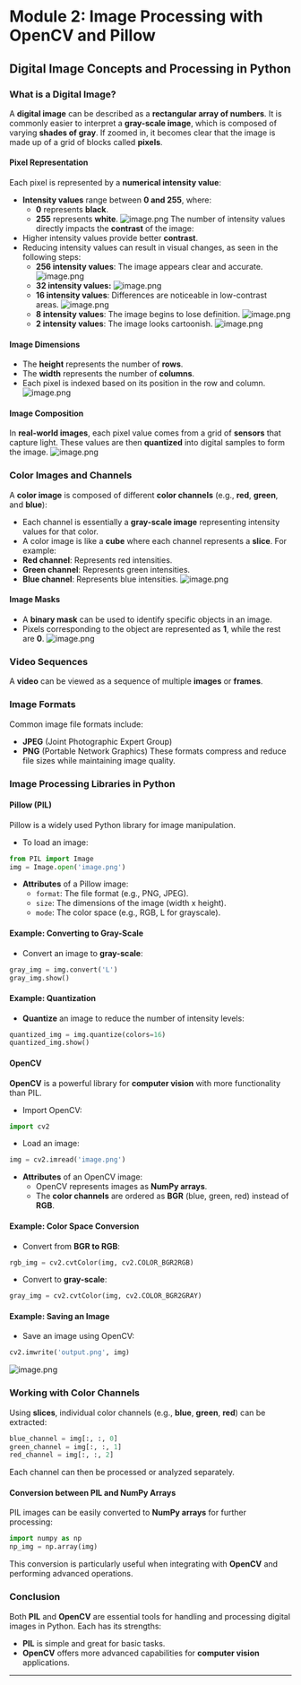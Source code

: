 

# Module 2: Image Processing with OpenCV and Pillow
## Digital Image Concepts and Processing in Python
### What is a Digital Image?
A **digital image** can be described as a **rectangular array of numbers**. It is commonly easier to interpret a **gray-scale image**, which is composed of varying **shades of gray**. If zoomed in, it becomes clear that the image is made up of a grid of blocks called **pixels**.
#### Pixel Representation
Each pixel is represented by a **numerical intensity value**:
- **Intensity values** range between **0 and 255**, where:
	- **0** represents **black**.
	- **255** represents **white**.
![image.png](https://prod-files-secure.s3.us-west-2.amazonaws.com/03e82b26-cccb-4906-bb56-adabcbdc0655/fa1bb4aa-313a-44c2-a7b3-7fa4a8432b08/image.png?X-Amz-Algorithm=AWS4-HMAC-SHA256&X-Amz-Content-Sha256=UNSIGNED-PAYLOAD&X-Amz-Credential=ASIAZI2LB4665JCEB36C%2F20250205%2Fus-west-2%2Fs3%2Faws4_request&X-Amz-Date=20250205T182015Z&X-Amz-Expires=3600&X-Amz-Security-Token=IQoJb3JpZ2luX2VjEDIaCXVzLXdlc3QtMiJHMEUCIGalWTqpepdudk4UFscxRZWKeEtxFLK9%2BqVAbJLa1LKTAiEAy887OqOXGJUJOoGnmRXdWT6pVB%2B77uhk9RDjgao68Osq%2FwMIShAAGgw2Mzc0MjMxODM4MDUiDGpsdJbPwKPSUWiDLyrcA0Qtmz3NpyIrkeaEHNpEU3w07bVvbWWbd37fldaTF2dIkYfK1o1qCOWBgcBxGHvbqRPlYL3Z%2FjQcmAK9fEbgiWib%2Bh6%2FyQQRhL3pgjiPO8Mg4MJiZ9k%2F9xcxTNjh2wREIvIKbWkwivQPrWgQGcXqwJ%2BK7U4xEyzZEBuBFpiOhaWhpWAfhTCDg3qZVTDbvBMH5w9TRPfvwE2F%2BnzrwlsR9IhyK09daI5lufTCkQxo7u2xnSQuKQ1brA7FBUxQzitlCUCbxOnZttjv2%2Ffn0bMEcKaLdAHGo5HVWfAX2q6cJ0iR5QjGvndgMIROI6R%2B7rx2hiHOTSxf4nZFjrdeSu1QdtZhJOZzOOoPxHQDX99CJqC0Tsh2VupsxNVEL60hj46RT7NIRZi04oSNewtpXfXgL%2F2CxNoRBCN7VxgGe4AfA343suFm8hWoorGEI7DGaOrh3U87hLV9R3eEidZiCaWCRqi8I59Sffbv2TfU%2BUAw%2BuuXw8zf4SucgDHWZDP41PLlASnhx7EcBCL3iH9P%2FEkzaPWAAl%2FMWrCuQPWEr5VVfh2PVaoZKcygCqBoSkJAopru2ZJLneAGy9EiIHXrTn2JKxTilnef4J5F%2Fq4h%2BjA%2BOYW%2FCPBQGM7nz1Rcrh5LMPO6jr0GOqUBhf%2FmXvsL0Rwe57ToGsemPKYi7AyOreWjpVOsj94kk%2FzPm3XmlKy2TOSsHnTyrLYE4QQ%2FoiAZOhRgCpav8Y%2FYqlcf2injKRhI1Oi8ufFHQ8y6TYhM7qeqMsrDTuXbFTD%2BGtCYW2htxK3ZhTRKmcICo1WL%2F%2BccX7L3CXFN%2Byypdgno1EXxZgLKkid43OqWThbtFFz6laaJTIip9hdh%2BetDB%2FvRUCb7&X-Amz-Signature=34d0a72cb29be39e40976d3ee3d07fa5db6ef0f8676d497738d29b3ea66d4f8e&X-Amz-SignedHeaders=host&x-id=GetObject)
The number of intensity values directly impacts the **contrast** of the image:
- Higher intensity values provide better **contrast**.
- Reducing intensity values can result in visual changes, as seen in the following steps:
	- **256 intensity values**: The image appears clear and accurate.
![image.png](https://prod-files-secure.s3.us-west-2.amazonaws.com/03e82b26-cccb-4906-bb56-adabcbdc0655/0de7dfb4-99dc-4b87-8932-5165b3c3b775/image.png?X-Amz-Algorithm=AWS4-HMAC-SHA256&X-Amz-Content-Sha256=UNSIGNED-PAYLOAD&X-Amz-Credential=ASIAZI2LB4663LFZMES7%2F20250205%2Fus-west-2%2Fs3%2Faws4_request&X-Amz-Date=20250205T182016Z&X-Amz-Expires=3600&X-Amz-Security-Token=IQoJb3JpZ2luX2VjEDIaCXVzLXdlc3QtMiJHMEUCIBy6%2BbAt4xi3kgm4zLkFnSa5xO0K6uPpQu5vdRtpDUDeAiEAuF6yiuIqE4%2FkHsiv1B4E9j1WOQBz6karpKQJAbLAlN8q%2FwMIShAAGgw2Mzc0MjMxODM4MDUiDDZnrnivmiQSpx9R4CrcA3orSlArlIsh0mv4nhjR6%2FusWGgU3ZSoRVe%2B9umrW4Rjlaofx449Wtkvi%2B2N19XMHtpLOqGM3T320VSntoasfmLtGsriI6gvUd60z%2BP6seWeLhNNwbmh5OpA%2FgZ83styPA9IuJ%2BthaZJC318cCAdpe9UnCk0EI7GX5cUscurgZX2RYuWGjQqUG8pw44n7zqp44lbYus5FESp6YDN%2Bx15I3ZPpW2myqwRZoB1pCftkxk8%2Bd22jwKL7gn4EoKCKtx43b5i7Wz3eSx3Tj34%2FFxBeVXcoCKIMFTQ4jOa%2Fkd0xjcz2flMccA8n0wEMkTt6SzW9tsZOZNYqOoTdOuF%2FOoMNXsQXxR75pM0iZGVR0Y0bJoQ9Up2Jzl3hoLpuqANSJhFrO8V5o6eGFbbDbImHsLro7zUC%2BZbXR2VvtHUGh3yXKxgslvEoIhXSleU0cu%2FojzWnxTOwrXJ%2FwRUKzTbyfOurj%2FSx9q7CxEyoNVzHaEqtVPlWikfRRqIekLJkD06DSFOh9uYUAdes5%2F38hwGNdM1QLqN3Z6pCS9FXOJ7h%2Bo3II%2BkXhRnp7vDb1B9T3aonXMtLj2joXPxm%2BB38aR8rjlH0XUKVLGWj78ZHJgaeejftK%2F%2BkvNJ86eUXfgTeNz3MPS6jr0GOqUBoIJPLl0q5EXpa3LqvyMnhckLFofvII8KxCup6wQpv%2BmsTj%2Bap2Zbt5a%2FbOE%2BaBcEz2uNeifNO9iAlr9S0QF2Vekeqmjv3tDk5luStPNP3kgGN0TfRoDUb2IYjIMSei9rDA0Uz5OFsI%2B%2Ba2DOJNvWqgMUMF6P5IFQCyLABvwqBK6Yk2EqerqGLczefTSfwJNSgRfuOZP%2F%2FVBTlK8ktvanv2DV9v8w&X-Amz-Signature=dc5ff8a85779b530e74ef02036d39ae4c8844a4609228b8c35dc8a7f55ccacef&X-Amz-SignedHeaders=host&x-id=GetObject)
	- **32 intensity values:**
![image.png](https://prod-files-secure.s3.us-west-2.amazonaws.com/03e82b26-cccb-4906-bb56-adabcbdc0655/7eb81f08-b190-4c5a-ba2b-2a498a15b2c4/image.png?X-Amz-Algorithm=AWS4-HMAC-SHA256&X-Amz-Content-Sha256=UNSIGNED-PAYLOAD&X-Amz-Credential=ASIAZI2LB4663LFZMES7%2F20250205%2Fus-west-2%2Fs3%2Faws4_request&X-Amz-Date=20250205T182016Z&X-Amz-Expires=3600&X-Amz-Security-Token=IQoJb3JpZ2luX2VjEDIaCXVzLXdlc3QtMiJHMEUCIBy6%2BbAt4xi3kgm4zLkFnSa5xO0K6uPpQu5vdRtpDUDeAiEAuF6yiuIqE4%2FkHsiv1B4E9j1WOQBz6karpKQJAbLAlN8q%2FwMIShAAGgw2Mzc0MjMxODM4MDUiDDZnrnivmiQSpx9R4CrcA3orSlArlIsh0mv4nhjR6%2FusWGgU3ZSoRVe%2B9umrW4Rjlaofx449Wtkvi%2B2N19XMHtpLOqGM3T320VSntoasfmLtGsriI6gvUd60z%2BP6seWeLhNNwbmh5OpA%2FgZ83styPA9IuJ%2BthaZJC318cCAdpe9UnCk0EI7GX5cUscurgZX2RYuWGjQqUG8pw44n7zqp44lbYus5FESp6YDN%2Bx15I3ZPpW2myqwRZoB1pCftkxk8%2Bd22jwKL7gn4EoKCKtx43b5i7Wz3eSx3Tj34%2FFxBeVXcoCKIMFTQ4jOa%2Fkd0xjcz2flMccA8n0wEMkTt6SzW9tsZOZNYqOoTdOuF%2FOoMNXsQXxR75pM0iZGVR0Y0bJoQ9Up2Jzl3hoLpuqANSJhFrO8V5o6eGFbbDbImHsLro7zUC%2BZbXR2VvtHUGh3yXKxgslvEoIhXSleU0cu%2FojzWnxTOwrXJ%2FwRUKzTbyfOurj%2FSx9q7CxEyoNVzHaEqtVPlWikfRRqIekLJkD06DSFOh9uYUAdes5%2F38hwGNdM1QLqN3Z6pCS9FXOJ7h%2Bo3II%2BkXhRnp7vDb1B9T3aonXMtLj2joXPxm%2BB38aR8rjlH0XUKVLGWj78ZHJgaeejftK%2F%2BkvNJ86eUXfgTeNz3MPS6jr0GOqUBoIJPLl0q5EXpa3LqvyMnhckLFofvII8KxCup6wQpv%2BmsTj%2Bap2Zbt5a%2FbOE%2BaBcEz2uNeifNO9iAlr9S0QF2Vekeqmjv3tDk5luStPNP3kgGN0TfRoDUb2IYjIMSei9rDA0Uz5OFsI%2B%2Ba2DOJNvWqgMUMF6P5IFQCyLABvwqBK6Yk2EqerqGLczefTSfwJNSgRfuOZP%2F%2FVBTlK8ktvanv2DV9v8w&X-Amz-Signature=19357f29bb0352f8311d8d92705c095cd4f237edb347b3d920b7dc7cf396387b&X-Amz-SignedHeaders=host&x-id=GetObject)
	- **16 intensity values**: Differences are noticeable in low-contrast areas.
![image.png](https://prod-files-secure.s3.us-west-2.amazonaws.com/03e82b26-cccb-4906-bb56-adabcbdc0655/6bf56d44-9a14-4b7b-98c2-1f00b8630f0c/image.png?X-Amz-Algorithm=AWS4-HMAC-SHA256&X-Amz-Content-Sha256=UNSIGNED-PAYLOAD&X-Amz-Credential=ASIAZI2LB4663LFZMES7%2F20250205%2Fus-west-2%2Fs3%2Faws4_request&X-Amz-Date=20250205T182016Z&X-Amz-Expires=3600&X-Amz-Security-Token=IQoJb3JpZ2luX2VjEDIaCXVzLXdlc3QtMiJHMEUCIBy6%2BbAt4xi3kgm4zLkFnSa5xO0K6uPpQu5vdRtpDUDeAiEAuF6yiuIqE4%2FkHsiv1B4E9j1WOQBz6karpKQJAbLAlN8q%2FwMIShAAGgw2Mzc0MjMxODM4MDUiDDZnrnivmiQSpx9R4CrcA3orSlArlIsh0mv4nhjR6%2FusWGgU3ZSoRVe%2B9umrW4Rjlaofx449Wtkvi%2B2N19XMHtpLOqGM3T320VSntoasfmLtGsriI6gvUd60z%2BP6seWeLhNNwbmh5OpA%2FgZ83styPA9IuJ%2BthaZJC318cCAdpe9UnCk0EI7GX5cUscurgZX2RYuWGjQqUG8pw44n7zqp44lbYus5FESp6YDN%2Bx15I3ZPpW2myqwRZoB1pCftkxk8%2Bd22jwKL7gn4EoKCKtx43b5i7Wz3eSx3Tj34%2FFxBeVXcoCKIMFTQ4jOa%2Fkd0xjcz2flMccA8n0wEMkTt6SzW9tsZOZNYqOoTdOuF%2FOoMNXsQXxR75pM0iZGVR0Y0bJoQ9Up2Jzl3hoLpuqANSJhFrO8V5o6eGFbbDbImHsLro7zUC%2BZbXR2VvtHUGh3yXKxgslvEoIhXSleU0cu%2FojzWnxTOwrXJ%2FwRUKzTbyfOurj%2FSx9q7CxEyoNVzHaEqtVPlWikfRRqIekLJkD06DSFOh9uYUAdes5%2F38hwGNdM1QLqN3Z6pCS9FXOJ7h%2Bo3II%2BkXhRnp7vDb1B9T3aonXMtLj2joXPxm%2BB38aR8rjlH0XUKVLGWj78ZHJgaeejftK%2F%2BkvNJ86eUXfgTeNz3MPS6jr0GOqUBoIJPLl0q5EXpa3LqvyMnhckLFofvII8KxCup6wQpv%2BmsTj%2Bap2Zbt5a%2FbOE%2BaBcEz2uNeifNO9iAlr9S0QF2Vekeqmjv3tDk5luStPNP3kgGN0TfRoDUb2IYjIMSei9rDA0Uz5OFsI%2B%2Ba2DOJNvWqgMUMF6P5IFQCyLABvwqBK6Yk2EqerqGLczefTSfwJNSgRfuOZP%2F%2FVBTlK8ktvanv2DV9v8w&X-Amz-Signature=db21dc4364c2708eaa0c7223d9fc2af62c10319111628373c3f07df336133f2e&X-Amz-SignedHeaders=host&x-id=GetObject)
	- **8 intensity values**: The image begins to lose definition.
![image.png](https://prod-files-secure.s3.us-west-2.amazonaws.com/03e82b26-cccb-4906-bb56-adabcbdc0655/cca05878-ca1a-43e0-8bec-1d146756f9ae/image.png?X-Amz-Algorithm=AWS4-HMAC-SHA256&X-Amz-Content-Sha256=UNSIGNED-PAYLOAD&X-Amz-Credential=ASIAZI2LB4663LFZMES7%2F20250205%2Fus-west-2%2Fs3%2Faws4_request&X-Amz-Date=20250205T182016Z&X-Amz-Expires=3600&X-Amz-Security-Token=IQoJb3JpZ2luX2VjEDIaCXVzLXdlc3QtMiJHMEUCIBy6%2BbAt4xi3kgm4zLkFnSa5xO0K6uPpQu5vdRtpDUDeAiEAuF6yiuIqE4%2FkHsiv1B4E9j1WOQBz6karpKQJAbLAlN8q%2FwMIShAAGgw2Mzc0MjMxODM4MDUiDDZnrnivmiQSpx9R4CrcA3orSlArlIsh0mv4nhjR6%2FusWGgU3ZSoRVe%2B9umrW4Rjlaofx449Wtkvi%2B2N19XMHtpLOqGM3T320VSntoasfmLtGsriI6gvUd60z%2BP6seWeLhNNwbmh5OpA%2FgZ83styPA9IuJ%2BthaZJC318cCAdpe9UnCk0EI7GX5cUscurgZX2RYuWGjQqUG8pw44n7zqp44lbYus5FESp6YDN%2Bx15I3ZPpW2myqwRZoB1pCftkxk8%2Bd22jwKL7gn4EoKCKtx43b5i7Wz3eSx3Tj34%2FFxBeVXcoCKIMFTQ4jOa%2Fkd0xjcz2flMccA8n0wEMkTt6SzW9tsZOZNYqOoTdOuF%2FOoMNXsQXxR75pM0iZGVR0Y0bJoQ9Up2Jzl3hoLpuqANSJhFrO8V5o6eGFbbDbImHsLro7zUC%2BZbXR2VvtHUGh3yXKxgslvEoIhXSleU0cu%2FojzWnxTOwrXJ%2FwRUKzTbyfOurj%2FSx9q7CxEyoNVzHaEqtVPlWikfRRqIekLJkD06DSFOh9uYUAdes5%2F38hwGNdM1QLqN3Z6pCS9FXOJ7h%2Bo3II%2BkXhRnp7vDb1B9T3aonXMtLj2joXPxm%2BB38aR8rjlH0XUKVLGWj78ZHJgaeejftK%2F%2BkvNJ86eUXfgTeNz3MPS6jr0GOqUBoIJPLl0q5EXpa3LqvyMnhckLFofvII8KxCup6wQpv%2BmsTj%2Bap2Zbt5a%2FbOE%2BaBcEz2uNeifNO9iAlr9S0QF2Vekeqmjv3tDk5luStPNP3kgGN0TfRoDUb2IYjIMSei9rDA0Uz5OFsI%2B%2Ba2DOJNvWqgMUMF6P5IFQCyLABvwqBK6Yk2EqerqGLczefTSfwJNSgRfuOZP%2F%2FVBTlK8ktvanv2DV9v8w&X-Amz-Signature=e87dfb069f3923312ce35b844ba5dae62779439f390bdc116277de1afcd061cf&X-Amz-SignedHeaders=host&x-id=GetObject)
	- **2 intensity values**: The image looks cartoonish.
![image.png](https://prod-files-secure.s3.us-west-2.amazonaws.com/03e82b26-cccb-4906-bb56-adabcbdc0655/12da64d7-6b97-44e0-bc2c-52b9c47ce212/image.png?X-Amz-Algorithm=AWS4-HMAC-SHA256&X-Amz-Content-Sha256=UNSIGNED-PAYLOAD&X-Amz-Credential=ASIAZI2LB4663LFZMES7%2F20250205%2Fus-west-2%2Fs3%2Faws4_request&X-Amz-Date=20250205T182016Z&X-Amz-Expires=3600&X-Amz-Security-Token=IQoJb3JpZ2luX2VjEDIaCXVzLXdlc3QtMiJHMEUCIBy6%2BbAt4xi3kgm4zLkFnSa5xO0K6uPpQu5vdRtpDUDeAiEAuF6yiuIqE4%2FkHsiv1B4E9j1WOQBz6karpKQJAbLAlN8q%2FwMIShAAGgw2Mzc0MjMxODM4MDUiDDZnrnivmiQSpx9R4CrcA3orSlArlIsh0mv4nhjR6%2FusWGgU3ZSoRVe%2B9umrW4Rjlaofx449Wtkvi%2B2N19XMHtpLOqGM3T320VSntoasfmLtGsriI6gvUd60z%2BP6seWeLhNNwbmh5OpA%2FgZ83styPA9IuJ%2BthaZJC318cCAdpe9UnCk0EI7GX5cUscurgZX2RYuWGjQqUG8pw44n7zqp44lbYus5FESp6YDN%2Bx15I3ZPpW2myqwRZoB1pCftkxk8%2Bd22jwKL7gn4EoKCKtx43b5i7Wz3eSx3Tj34%2FFxBeVXcoCKIMFTQ4jOa%2Fkd0xjcz2flMccA8n0wEMkTt6SzW9tsZOZNYqOoTdOuF%2FOoMNXsQXxR75pM0iZGVR0Y0bJoQ9Up2Jzl3hoLpuqANSJhFrO8V5o6eGFbbDbImHsLro7zUC%2BZbXR2VvtHUGh3yXKxgslvEoIhXSleU0cu%2FojzWnxTOwrXJ%2FwRUKzTbyfOurj%2FSx9q7CxEyoNVzHaEqtVPlWikfRRqIekLJkD06DSFOh9uYUAdes5%2F38hwGNdM1QLqN3Z6pCS9FXOJ7h%2Bo3II%2BkXhRnp7vDb1B9T3aonXMtLj2joXPxm%2BB38aR8rjlH0XUKVLGWj78ZHJgaeejftK%2F%2BkvNJ86eUXfgTeNz3MPS6jr0GOqUBoIJPLl0q5EXpa3LqvyMnhckLFofvII8KxCup6wQpv%2BmsTj%2Bap2Zbt5a%2FbOE%2BaBcEz2uNeifNO9iAlr9S0QF2Vekeqmjv3tDk5luStPNP3kgGN0TfRoDUb2IYjIMSei9rDA0Uz5OFsI%2B%2Ba2DOJNvWqgMUMF6P5IFQCyLABvwqBK6Yk2EqerqGLczefTSfwJNSgRfuOZP%2F%2FVBTlK8ktvanv2DV9v8w&X-Amz-Signature=68fe41b356f4832c28101739420824187977746e8cb0c4d06c36fd61bcf0c885&X-Amz-SignedHeaders=host&x-id=GetObject)
#### Image Dimensions
- The **height** represents the number of **rows**.
- The **width** represents the number of **columns**.
- Each pixel is indexed based on its position in the row and column.
![image.png](https://prod-files-secure.s3.us-west-2.amazonaws.com/03e82b26-cccb-4906-bb56-adabcbdc0655/ff056335-e79e-4491-b508-30cd45b6c194/image.png?X-Amz-Algorithm=AWS4-HMAC-SHA256&X-Amz-Content-Sha256=UNSIGNED-PAYLOAD&X-Amz-Credential=ASIAZI2LB4665JCEB36C%2F20250205%2Fus-west-2%2Fs3%2Faws4_request&X-Amz-Date=20250205T182015Z&X-Amz-Expires=3600&X-Amz-Security-Token=IQoJb3JpZ2luX2VjEDIaCXVzLXdlc3QtMiJHMEUCIGalWTqpepdudk4UFscxRZWKeEtxFLK9%2BqVAbJLa1LKTAiEAy887OqOXGJUJOoGnmRXdWT6pVB%2B77uhk9RDjgao68Osq%2FwMIShAAGgw2Mzc0MjMxODM4MDUiDGpsdJbPwKPSUWiDLyrcA0Qtmz3NpyIrkeaEHNpEU3w07bVvbWWbd37fldaTF2dIkYfK1o1qCOWBgcBxGHvbqRPlYL3Z%2FjQcmAK9fEbgiWib%2Bh6%2FyQQRhL3pgjiPO8Mg4MJiZ9k%2F9xcxTNjh2wREIvIKbWkwivQPrWgQGcXqwJ%2BK7U4xEyzZEBuBFpiOhaWhpWAfhTCDg3qZVTDbvBMH5w9TRPfvwE2F%2BnzrwlsR9IhyK09daI5lufTCkQxo7u2xnSQuKQ1brA7FBUxQzitlCUCbxOnZttjv2%2Ffn0bMEcKaLdAHGo5HVWfAX2q6cJ0iR5QjGvndgMIROI6R%2B7rx2hiHOTSxf4nZFjrdeSu1QdtZhJOZzOOoPxHQDX99CJqC0Tsh2VupsxNVEL60hj46RT7NIRZi04oSNewtpXfXgL%2F2CxNoRBCN7VxgGe4AfA343suFm8hWoorGEI7DGaOrh3U87hLV9R3eEidZiCaWCRqi8I59Sffbv2TfU%2BUAw%2BuuXw8zf4SucgDHWZDP41PLlASnhx7EcBCL3iH9P%2FEkzaPWAAl%2FMWrCuQPWEr5VVfh2PVaoZKcygCqBoSkJAopru2ZJLneAGy9EiIHXrTn2JKxTilnef4J5F%2Fq4h%2BjA%2BOYW%2FCPBQGM7nz1Rcrh5LMPO6jr0GOqUBhf%2FmXvsL0Rwe57ToGsemPKYi7AyOreWjpVOsj94kk%2FzPm3XmlKy2TOSsHnTyrLYE4QQ%2FoiAZOhRgCpav8Y%2FYqlcf2injKRhI1Oi8ufFHQ8y6TYhM7qeqMsrDTuXbFTD%2BGtCYW2htxK3ZhTRKmcICo1WL%2F%2BccX7L3CXFN%2Byypdgno1EXxZgLKkid43OqWThbtFFz6laaJTIip9hdh%2BetDB%2FvRUCb7&X-Amz-Signature=9e81295bdb27576e91a4510f67917d0d41ea5f1db8cf2fecd07b6609e4bf3e00&X-Amz-SignedHeaders=host&x-id=GetObject)
#### Image Composition
In **real-world images**, each pixel value comes from a grid of **sensors** that capture light. These values are then **quantized** into digital samples to form the image.
![image.png](https://prod-files-secure.s3.us-west-2.amazonaws.com/03e82b26-cccb-4906-bb56-adabcbdc0655/0c721ea0-409b-4d32-b630-a00d6f170d18/image.png?X-Amz-Algorithm=AWS4-HMAC-SHA256&X-Amz-Content-Sha256=UNSIGNED-PAYLOAD&X-Amz-Credential=ASIAZI2LB4665JCEB36C%2F20250205%2Fus-west-2%2Fs3%2Faws4_request&X-Amz-Date=20250205T182015Z&X-Amz-Expires=3600&X-Amz-Security-Token=IQoJb3JpZ2luX2VjEDIaCXVzLXdlc3QtMiJHMEUCIGalWTqpepdudk4UFscxRZWKeEtxFLK9%2BqVAbJLa1LKTAiEAy887OqOXGJUJOoGnmRXdWT6pVB%2B77uhk9RDjgao68Osq%2FwMIShAAGgw2Mzc0MjMxODM4MDUiDGpsdJbPwKPSUWiDLyrcA0Qtmz3NpyIrkeaEHNpEU3w07bVvbWWbd37fldaTF2dIkYfK1o1qCOWBgcBxGHvbqRPlYL3Z%2FjQcmAK9fEbgiWib%2Bh6%2FyQQRhL3pgjiPO8Mg4MJiZ9k%2F9xcxTNjh2wREIvIKbWkwivQPrWgQGcXqwJ%2BK7U4xEyzZEBuBFpiOhaWhpWAfhTCDg3qZVTDbvBMH5w9TRPfvwE2F%2BnzrwlsR9IhyK09daI5lufTCkQxo7u2xnSQuKQ1brA7FBUxQzitlCUCbxOnZttjv2%2Ffn0bMEcKaLdAHGo5HVWfAX2q6cJ0iR5QjGvndgMIROI6R%2B7rx2hiHOTSxf4nZFjrdeSu1QdtZhJOZzOOoPxHQDX99CJqC0Tsh2VupsxNVEL60hj46RT7NIRZi04oSNewtpXfXgL%2F2CxNoRBCN7VxgGe4AfA343suFm8hWoorGEI7DGaOrh3U87hLV9R3eEidZiCaWCRqi8I59Sffbv2TfU%2BUAw%2BuuXw8zf4SucgDHWZDP41PLlASnhx7EcBCL3iH9P%2FEkzaPWAAl%2FMWrCuQPWEr5VVfh2PVaoZKcygCqBoSkJAopru2ZJLneAGy9EiIHXrTn2JKxTilnef4J5F%2Fq4h%2BjA%2BOYW%2FCPBQGM7nz1Rcrh5LMPO6jr0GOqUBhf%2FmXvsL0Rwe57ToGsemPKYi7AyOreWjpVOsj94kk%2FzPm3XmlKy2TOSsHnTyrLYE4QQ%2FoiAZOhRgCpav8Y%2FYqlcf2injKRhI1Oi8ufFHQ8y6TYhM7qeqMsrDTuXbFTD%2BGtCYW2htxK3ZhTRKmcICo1WL%2F%2BccX7L3CXFN%2Byypdgno1EXxZgLKkid43OqWThbtFFz6laaJTIip9hdh%2BetDB%2FvRUCb7&X-Amz-Signature=41bea504e180b6542e7eddead044234201b0235d4c0d7747c2a8e9824d83e548&X-Amz-SignedHeaders=host&x-id=GetObject)
### Color Images and Channels
A **color image** is composed of different **color channels** (e.g., **red**, **green**, and **blue**):
- Each channel is essentially a **gray-scale image** representing intensity values for that color.
- A color image is like a **cube** where each channel represents a **slice**.
For example:
- **Red channel**: Represents red intensities.
- **Green channel**: Represents green intensities.
- **Blue channel**: Represents blue intensities.
![image.png](https://prod-files-secure.s3.us-west-2.amazonaws.com/03e82b26-cccb-4906-bb56-adabcbdc0655/c0cc17c9-842f-413f-82e8-f3f44278cf74/image.png?X-Amz-Algorithm=AWS4-HMAC-SHA256&X-Amz-Content-Sha256=UNSIGNED-PAYLOAD&X-Amz-Credential=ASIAZI2LB4665JCEB36C%2F20250205%2Fus-west-2%2Fs3%2Faws4_request&X-Amz-Date=20250205T182015Z&X-Amz-Expires=3600&X-Amz-Security-Token=IQoJb3JpZ2luX2VjEDIaCXVzLXdlc3QtMiJHMEUCIGalWTqpepdudk4UFscxRZWKeEtxFLK9%2BqVAbJLa1LKTAiEAy887OqOXGJUJOoGnmRXdWT6pVB%2B77uhk9RDjgao68Osq%2FwMIShAAGgw2Mzc0MjMxODM4MDUiDGpsdJbPwKPSUWiDLyrcA0Qtmz3NpyIrkeaEHNpEU3w07bVvbWWbd37fldaTF2dIkYfK1o1qCOWBgcBxGHvbqRPlYL3Z%2FjQcmAK9fEbgiWib%2Bh6%2FyQQRhL3pgjiPO8Mg4MJiZ9k%2F9xcxTNjh2wREIvIKbWkwivQPrWgQGcXqwJ%2BK7U4xEyzZEBuBFpiOhaWhpWAfhTCDg3qZVTDbvBMH5w9TRPfvwE2F%2BnzrwlsR9IhyK09daI5lufTCkQxo7u2xnSQuKQ1brA7FBUxQzitlCUCbxOnZttjv2%2Ffn0bMEcKaLdAHGo5HVWfAX2q6cJ0iR5QjGvndgMIROI6R%2B7rx2hiHOTSxf4nZFjrdeSu1QdtZhJOZzOOoPxHQDX99CJqC0Tsh2VupsxNVEL60hj46RT7NIRZi04oSNewtpXfXgL%2F2CxNoRBCN7VxgGe4AfA343suFm8hWoorGEI7DGaOrh3U87hLV9R3eEidZiCaWCRqi8I59Sffbv2TfU%2BUAw%2BuuXw8zf4SucgDHWZDP41PLlASnhx7EcBCL3iH9P%2FEkzaPWAAl%2FMWrCuQPWEr5VVfh2PVaoZKcygCqBoSkJAopru2ZJLneAGy9EiIHXrTn2JKxTilnef4J5F%2Fq4h%2BjA%2BOYW%2FCPBQGM7nz1Rcrh5LMPO6jr0GOqUBhf%2FmXvsL0Rwe57ToGsemPKYi7AyOreWjpVOsj94kk%2FzPm3XmlKy2TOSsHnTyrLYE4QQ%2FoiAZOhRgCpav8Y%2FYqlcf2injKRhI1Oi8ufFHQ8y6TYhM7qeqMsrDTuXbFTD%2BGtCYW2htxK3ZhTRKmcICo1WL%2F%2BccX7L3CXFN%2Byypdgno1EXxZgLKkid43OqWThbtFFz6laaJTIip9hdh%2BetDB%2FvRUCb7&X-Amz-Signature=5ad8e3d40a92b2c42d1516758e685eeac0b2e64c9da7fa7940bd5b6bcde26c2e&X-Amz-SignedHeaders=host&x-id=GetObject)
#### Image Masks
- A **binary mask** can be used to identify specific objects in an image.
- Pixels corresponding to the object are represented as **1**, while the rest are **0**.
![image.png](https://prod-files-secure.s3.us-west-2.amazonaws.com/03e82b26-cccb-4906-bb56-adabcbdc0655/667eab4d-d19d-4618-81d0-663b6beb002c/image.png?X-Amz-Algorithm=AWS4-HMAC-SHA256&X-Amz-Content-Sha256=UNSIGNED-PAYLOAD&X-Amz-Credential=ASIAZI2LB4665JCEB36C%2F20250205%2Fus-west-2%2Fs3%2Faws4_request&X-Amz-Date=20250205T182015Z&X-Amz-Expires=3600&X-Amz-Security-Token=IQoJb3JpZ2luX2VjEDIaCXVzLXdlc3QtMiJHMEUCIGalWTqpepdudk4UFscxRZWKeEtxFLK9%2BqVAbJLa1LKTAiEAy887OqOXGJUJOoGnmRXdWT6pVB%2B77uhk9RDjgao68Osq%2FwMIShAAGgw2Mzc0MjMxODM4MDUiDGpsdJbPwKPSUWiDLyrcA0Qtmz3NpyIrkeaEHNpEU3w07bVvbWWbd37fldaTF2dIkYfK1o1qCOWBgcBxGHvbqRPlYL3Z%2FjQcmAK9fEbgiWib%2Bh6%2FyQQRhL3pgjiPO8Mg4MJiZ9k%2F9xcxTNjh2wREIvIKbWkwivQPrWgQGcXqwJ%2BK7U4xEyzZEBuBFpiOhaWhpWAfhTCDg3qZVTDbvBMH5w9TRPfvwE2F%2BnzrwlsR9IhyK09daI5lufTCkQxo7u2xnSQuKQ1brA7FBUxQzitlCUCbxOnZttjv2%2Ffn0bMEcKaLdAHGo5HVWfAX2q6cJ0iR5QjGvndgMIROI6R%2B7rx2hiHOTSxf4nZFjrdeSu1QdtZhJOZzOOoPxHQDX99CJqC0Tsh2VupsxNVEL60hj46RT7NIRZi04oSNewtpXfXgL%2F2CxNoRBCN7VxgGe4AfA343suFm8hWoorGEI7DGaOrh3U87hLV9R3eEidZiCaWCRqi8I59Sffbv2TfU%2BUAw%2BuuXw8zf4SucgDHWZDP41PLlASnhx7EcBCL3iH9P%2FEkzaPWAAl%2FMWrCuQPWEr5VVfh2PVaoZKcygCqBoSkJAopru2ZJLneAGy9EiIHXrTn2JKxTilnef4J5F%2Fq4h%2BjA%2BOYW%2FCPBQGM7nz1Rcrh5LMPO6jr0GOqUBhf%2FmXvsL0Rwe57ToGsemPKYi7AyOreWjpVOsj94kk%2FzPm3XmlKy2TOSsHnTyrLYE4QQ%2FoiAZOhRgCpav8Y%2FYqlcf2injKRhI1Oi8ufFHQ8y6TYhM7qeqMsrDTuXbFTD%2BGtCYW2htxK3ZhTRKmcICo1WL%2F%2BccX7L3CXFN%2Byypdgno1EXxZgLKkid43OqWThbtFFz6laaJTIip9hdh%2BetDB%2FvRUCb7&X-Amz-Signature=7c0786e8d6fa4a61dce5648b34200a4817e5d803dc0bea856d679795eb79257e&X-Amz-SignedHeaders=host&x-id=GetObject)
### Video Sequences
A **video** can be viewed as a sequence of multiple **images** or **frames**.
### Image Formats
Common image file formats include:
- **JPEG** (Joint Photographic Expert Group)
- **PNG** (Portable Network Graphics)
These formats compress and reduce file sizes while maintaining image quality.
### Image Processing Libraries in Python
#### Pillow (PIL)
Pillow is a widely used Python library for image manipulation.
- To load an image:
```python
from PIL import Image
img = Image.open('image.png')
```
- **Attributes** of a Pillow image:
	- `format`: The file format (e.g., PNG, JPEG).
	- `size`: The dimensions of the image (width x height).
	- `mode`: The color space (e.g., RGB, L for grayscale).
#### Example: Converting to Gray-Scale
- Convert an image to **gray-scale**:
```python
gray_img = img.convert('L')
gray_img.show()
```
#### Example: Quantization
- **Quantize** an image to reduce the number of intensity levels:
```python
quantized_img = img.quantize(colors=16)
quantized_img.show()
```
#### OpenCV
**OpenCV** is a powerful library for **computer vision** with more functionality than PIL.
- Import OpenCV:
```python
import cv2
```
- Load an image:
```python
img = cv2.imread('image.png')
```
- **Attributes** of an OpenCV image:
	- OpenCV represents images as **NumPy arrays**.
	- The **color channels** are ordered as **BGR** (blue, green, red) instead of **RGB**.
#### Example: Color Space Conversion
- Convert from **BGR to RGB**:
```python
rgb_img = cv2.cvtColor(img, cv2.COLOR_BGR2RGB)
```
- Convert to **gray-scale**:
```python
gray_img = cv2.cvtColor(img, cv2.COLOR_BGR2GRAY)
```
#### Example: Saving an Image
- Save an image using OpenCV:
```python
cv2.imwrite('output.png', img)
```
![image.png](https://prod-files-secure.s3.us-west-2.amazonaws.com/03e82b26-cccb-4906-bb56-adabcbdc0655/25fcc977-54ea-484c-997e-9b6bd016f347/image.png?X-Amz-Algorithm=AWS4-HMAC-SHA256&X-Amz-Content-Sha256=UNSIGNED-PAYLOAD&X-Amz-Credential=ASIAZI2LB4665JCEB36C%2F20250205%2Fus-west-2%2Fs3%2Faws4_request&X-Amz-Date=20250205T182015Z&X-Amz-Expires=3600&X-Amz-Security-Token=IQoJb3JpZ2luX2VjEDIaCXVzLXdlc3QtMiJHMEUCIGalWTqpepdudk4UFscxRZWKeEtxFLK9%2BqVAbJLa1LKTAiEAy887OqOXGJUJOoGnmRXdWT6pVB%2B77uhk9RDjgao68Osq%2FwMIShAAGgw2Mzc0MjMxODM4MDUiDGpsdJbPwKPSUWiDLyrcA0Qtmz3NpyIrkeaEHNpEU3w07bVvbWWbd37fldaTF2dIkYfK1o1qCOWBgcBxGHvbqRPlYL3Z%2FjQcmAK9fEbgiWib%2Bh6%2FyQQRhL3pgjiPO8Mg4MJiZ9k%2F9xcxTNjh2wREIvIKbWkwivQPrWgQGcXqwJ%2BK7U4xEyzZEBuBFpiOhaWhpWAfhTCDg3qZVTDbvBMH5w9TRPfvwE2F%2BnzrwlsR9IhyK09daI5lufTCkQxo7u2xnSQuKQ1brA7FBUxQzitlCUCbxOnZttjv2%2Ffn0bMEcKaLdAHGo5HVWfAX2q6cJ0iR5QjGvndgMIROI6R%2B7rx2hiHOTSxf4nZFjrdeSu1QdtZhJOZzOOoPxHQDX99CJqC0Tsh2VupsxNVEL60hj46RT7NIRZi04oSNewtpXfXgL%2F2CxNoRBCN7VxgGe4AfA343suFm8hWoorGEI7DGaOrh3U87hLV9R3eEidZiCaWCRqi8I59Sffbv2TfU%2BUAw%2BuuXw8zf4SucgDHWZDP41PLlASnhx7EcBCL3iH9P%2FEkzaPWAAl%2FMWrCuQPWEr5VVfh2PVaoZKcygCqBoSkJAopru2ZJLneAGy9EiIHXrTn2JKxTilnef4J5F%2Fq4h%2BjA%2BOYW%2FCPBQGM7nz1Rcrh5LMPO6jr0GOqUBhf%2FmXvsL0Rwe57ToGsemPKYi7AyOreWjpVOsj94kk%2FzPm3XmlKy2TOSsHnTyrLYE4QQ%2FoiAZOhRgCpav8Y%2FYqlcf2injKRhI1Oi8ufFHQ8y6TYhM7qeqMsrDTuXbFTD%2BGtCYW2htxK3ZhTRKmcICo1WL%2F%2BccX7L3CXFN%2Byypdgno1EXxZgLKkid43OqWThbtFFz6laaJTIip9hdh%2BetDB%2FvRUCb7&X-Amz-Signature=35be9d1f48455cf61fbbd4e5b55cd577c82ab48b984791c3cf60d23d2b6b40cf&X-Amz-SignedHeaders=host&x-id=GetObject)
### Working with Color Channels
Using **slices**, individual color channels (e.g., **blue**, **green**, **red**) can be extracted:
```python
blue_channel = img[:, :, 0]
green_channel = img[:, :, 1]
red_channel = img[:, :, 2]
```
Each channel can then be processed or analyzed separately.
#### Conversion between PIL and NumPy Arrays
PIL images can be easily converted to **NumPy arrays** for further processing:
```python
import numpy as np
np_img = np.array(img)
```
This conversion is particularly useful when integrating with **OpenCV** and performing advanced operations.
### Conclusion
Both **PIL** and **OpenCV** are essential tools for handling and processing digital images in Python. Each has its strengths:
- **PIL** is simple and great for basic tasks.
- **OpenCV** offers more advanced capabilities for **computer vision** applications.
___


